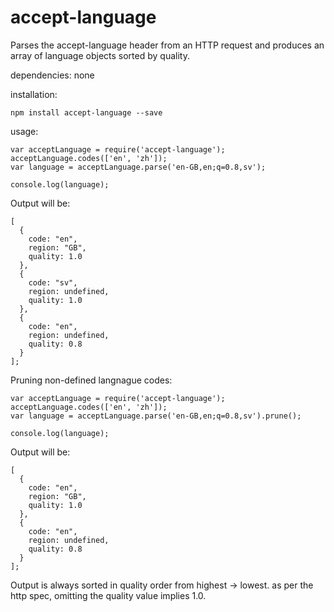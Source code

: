 accept-language
======================

Parses the accept-language header from an HTTP request and produces an array of language objects sorted by quality.

dependencies: none

installation:

```
npm install accept-language --save
```

usage:

```
var acceptLanguage = require('accept-language');
acceptLanguage.codes(['en', 'zh']);
var language = acceptLanguage.parse('en-GB,en;q=0.8,sv');

console.log(language);
```

Output will be:

```
[
  {
    code: "en",
    region: "GB",
    quality: 1.0
  },
  {
    code: "sv",
    region: undefined,
    quality: 1.0
  },
  {
    code: "en",
    region: undefined,
    quality: 0.8
  }
];
```

Pruning non-defined langnague codes:

```
var acceptLanguage = require('accept-language');
acceptLanguage.codes(['en', 'zh']);
var language = acceptLanguage.parse('en-GB,en;q=0.8,sv').prune();

console.log(language);
```

Output will be:
```
[
  {
    code: "en",
    region: "GB",
    quality: 1.0
  },
  {
    code: "en",
    region: undefined,
    quality: 0.8
  }
];
```


Output is always sorted in quality order from highest -> lowest. as per the http spec, omitting the quality value implies 1.0.
